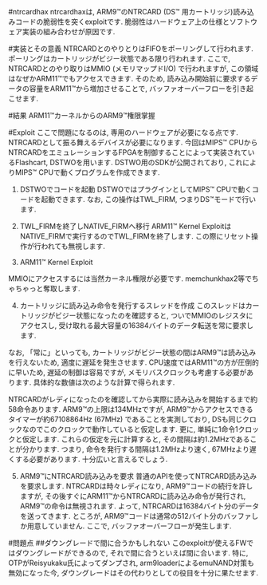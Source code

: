 #ntrcardhax
ntrcardhaxは, ARM9™のNTRCARD (DS™ 用カートリッジ)読み込みコードの脆弱性を突くexploitです.
脆弱性はハードウェア上の仕様とソフトウェア実装の組み合わせが原因です.

#実装とその意義
NTRCARDとのやりとりはFIFOをポーリングして行われます. ポーリングはカートリッジがビジー状態である限り行われます.
ここで, NTRCARDとのやり取りはMMIO (メモリマップドI/O) で行われますが,
この領域はなぜかARM11™でもアクセスできます. そのため,
読み込み開始前に要求するデータの容量をARM11™から増加させることで,
バッファオーバーフローを引き起こせます.

#結果
ARM11™カーネルからのARM9™権限掌握

#Exploit
ここで問題になるのは, 専用のハードウェアが必要になる点です. NTRCARDとして振る舞えるデバイスが必要になります.
今回はMIPS™ CPUからNTRCARDをエミュレーションするFPGAを制御することによって実装されているFlashcart,
DSTWOを用います. DSTWO用のSDKが公開されており, これによりMIPS™ CPUで動くプログラムを作成できます.

1. DSTWOでコードを起動
DSTWOではプラグインとしてMIPS™ CPUで動くコードを起動できます. なお, この操作はTWL\_FIRM,
つまりDS™モードで行います.

2. TWL\_FIRMを終了しNATIVE\_FIRMへ移行
ARM11™ Kernel ExploitはNATIVE\_FIRMで実行するのでTWL\_FIRMを終了します.
この際にリセット操作が行われても無視します.

3. ARM11™ Kernel Exploit

MMIOにアクセスするには当然カーネル権限が必要です. memchunkhax2等でちゃちゃっと奪取します.

4. カートリッジに読み込み命令を発行するスレッドを作成
このスレッドはカートリッジがビジー状態になったのを確認すると, ついでMMIOのレジスタにアクセスし,
受け取れる最大容量の16384バイトのデータ転送を常に要求します.

なお, 「常に」といっても, カートリッジがビジー状態の間はARM9™は読み込みを行えないため,
適度に遅延を発生させます. CPU速度ではARM11™の方が圧倒的に早いため, 遅延の制御は容易ですが,
メモリバスクロックも考慮する必要があります. 具体的な数値は次のような計算で得られます.

NTRCARDがレディになったのを確認してから実際に読み込みを開始するまで約58命令あります.
ARM9™の上限は134MHzですが, ARM9™からアクセスできるタイマーが約67108864Hz (67MHz) であることを実測しており,
DSも同じクロックなのでこのクロックで動作していると仮定します. 更に, 単純に1命令1クロックと仮定します.
これらの仮定を元に計算すると, その間隔は約1.2MHzであることが分かります. つまり,
命令を発行する間隔は1.2MHzより速く, 67MHzより遅くする必要があります. 十分広いと言えるでしょう.

5. ARM9™にNTRCARD読み込みを要求
普通のAPIを使ってNTRCARD読み込みを要求します. NTRCARDは時々レディになり,
ARM9™コードの続行を許しますが, その後すぐにARM11™からNTRCARDに読み込み命令が発行され,
ARM9™の命令は無視されます. よって, NTRCARDは16384バイト分のデータを送ってきます.
ところが, ARM9™コードは通常の512バイト分のバッファしか用意していません. ここで,
バッファオーバーフローが発生します.

#問題点
##ダウングレードで間に合うかもしれない
このexploitが使えるFWではダウングレードができるので, それで間に合うといえば間に合います.
特に, OTPがReisyukaku氏によってダンプされ, arm9loaderによるemuNAND対策も無効になった今,
ダウングレードはその代わりとしての役目を十分に果たせます.
